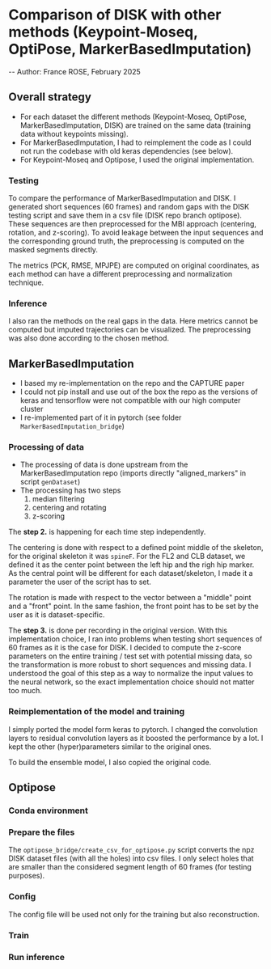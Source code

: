# Comparison of DISK with other methods (Keypoint-Moseq, OptiPose, MarkerBasedImputation)
--
Author: France ROSE, February 2025

## Overall strategy

- For each dataset the different methods (Keypoint-Moseq, OptiPose, MarkerBasedImputation, DISK) are trained on the same data (training data without keypoints missing).
- For MarkerBasedImputation, I had to reimplement the code as I could not run the codebase with old keras dependencies (see below).
- For Keypoint-Moseq and Optipose, I used the original implementation.

### Testing

To compare the performance of MarkerBasedImputation and DISK. 
I generated short sequences (60 frames) and random gaps with the DISK testing script and save them in a csv file (DISK repo branch optipose).
These sequences are then preprocessed for the MBI approach (centering, rotation, and z-scoring). 
To avoid leakage between the input sequences and the corresponding ground truth, the preprocessing is computed on the masked segments directly.

The metrics (PCK, RMSE, MPJPE) are computed on original coordinates, as each method can have a different preprocessing and normalization technique.

### Inference

I also ran the methods on the real gaps in the data. Here metrics cannot be computed but imputed trajectories can be visualized.
The preprocessing was also done according to the chosen method.


## MarkerBasedImputation

- I based my re-implementation on the repo and the CAPTURE paper
- I could not pip install and use out of the box the repo as the versions of keras and tensorflow were not compatible with our high computer cluster
- I re-implemented part of it in pytorch (see folder `MarkerBasedImputation_bridge`)

### Processing of data

- The processing of data is done upstream from the MarkerBasedImputation repo (imports directly "aligned_markers" in script `genDataset`)
- The processing has two steps
  1. median filtering
  2. centering and rotating 
  3. z-scoring

The **step 2.** is happening for each time step independently. 

The centering is done with respect to a defined point middle of the skeleton, for the original skeleton it was `spineF`. 
For the FL2 and CLB dataset, we defined it as the center point between the left hip and the righ hip marker. 
As the central point will be different for each dataset/skeleton, I made it a parameter the user of the script has to set.

The rotation is made with respect to the vector between a "middle" point and a "front" point. In the same fashion, the front point has to be set by the user as it is dataset-specific.

The **step 3.** is done per recording in the original version. 
With this implementation choice, I ran into problems when testing short sequences of 60 frames as it is the case for DISK.
I decided to compute the z-score parameters on the entire training / test set with potential missing data, so the transformation is more robust to short sequences and missing data. 
I understood the goal of this step as a way to normalize the input values to the neural network, so the exact implementation choice should not matter too much.

### Reimplementation of the model and training

I simply ported the model form keras to pytorch.
I changed the convolution layers to residual convolution layers as it boosted the performance by a lot.
I kept the other (hyper)parameters similar to the original ones.

To build the ensemble model, I also copied the original code.



## Optipose

### Conda environment

### Prepare the files

The `optipose_bridge/create_csv_for_optipose.py` script converts the npz DISK dataset files (with all the holes) into csv files. 
I only select holes that are smaller than the considered segment length of 60 frames (for testing purposes).

### Config

The config file will be used not only for the training but also reconstruction.

### Train

### Run inference
